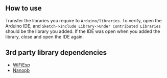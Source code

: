 ## How to use
Transfer the libraries you require to `Arduino/libraries`. To verify, open the Arduino IDE, and `Sketch->Include Library->Under Contributed Libraries` should be the library you added. If the IDE was open when you added the library, close and open the IDE again.

## 3rd party library dependencies
- [WiFiEsp](https://github.com/bportaluri/WiFiEsp)
- [Nanopb](https://github.com/nanopb/nanopb)